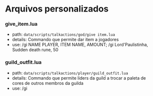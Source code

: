 
# Arquivos personalizados
### give_item.lua
- path: ```data/scripts/talkactions/god/give item.lua```
- details: Commando que permite dar item a jogadores
- use: /gi NAME PLAYER, ITEM NAME, AMOUNT; /gi Lord'Paulistinha, Sudden death rune, 50

### guild_outfit.lua
- path: ```data/scripts/talkactions/player/guild_outfit.lua```
- details: Commando que permite liders da guild a trocar a paleta de cores de outros membros da guilda
- use: /gi
